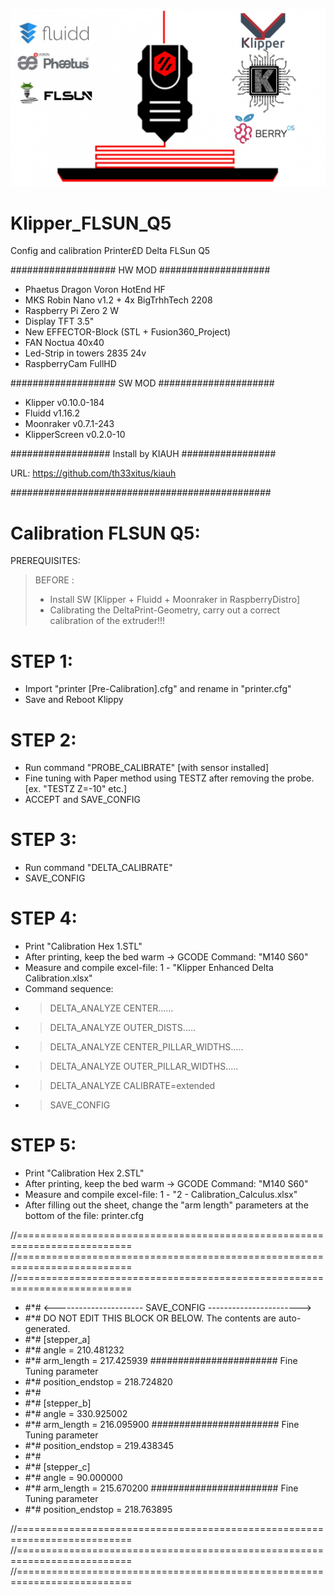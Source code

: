 ![Test Image 1](logo.jpg)

# Klipper_FLSUN_Q5
Config and calibration Printer£D Delta FLSun Q5

################### HW MOD ####################
- Phaetus Dragon Voron HotEnd HF
- MKS Robin Nano v1.2 + 4x BigTrhhTech 2208
- Raspberry Pi Zero 2 W 
- Display TFT 3.5"
- New EFFECTOR-Block (STL + Fusion360_Project)
- FAN Noctua 40x40 
- Led-Strip in towers 2835 24v
- RaspberryCam FullHD

################### SW MOD #####################
- Klipper v0.10.0-184
- Fluidd  v1.16.2
- Moonraker v0.7.1-243
- KlipperScreen v0.2.0-10

##################   Install by KIAUH   #################

URL: https://github.com/th33xitus/kiauh

###############################################


# Calibration FLSUN Q5:

 PREREQUISITES:
> BEFORE :
>- Install SW [Klipper + Fluidd + Moonraker in RaspberryDistro]
>- Calibrating the DeltaPrint-Geometry, carry out a correct calibration of the extruder!!! 

# STEP 1:
- Import "printer [Pre-Calibration].cfg" and rename in "printer.cfg"
- Save and Reboot Klippy

# STEP 2:
- Run command "PROBE_CALIBRATE" 
[with sensor installed]
- Fine tuning with Paper method using TESTZ after removing the probe.
[ex. "TESTZ Z=-10" etc.]
- ACCEPT and SAVE_CONFIG

# STEP 3:
- Run command "DELTA_CALIBRATE"
- SAVE_CONFIG

# STEP 4:
- Print "Calibration Hex 1.STL"
- After printing, keep the bed warm -> GCODE Command: "M140 S60"
- Measure and compile excel-file: 1 - "Klipper Enhanced Delta Calibration.xlsx"
- Command sequence:
-    > DELTA_ANALYZE CENTER......
-    > DELTA_ANALYZE OUTER_DISTS.....   
-    > DELTA_ANALYZE CENTER_PILLAR_WIDTHS.....
-    > DELTA_ANALYZE OUTER_PILLAR_WIDTHS.....
-    > DELTA_ANALYZE CALIBRATE=extended
-    > SAVE_CONFIG

  
# STEP 5:
 - Print "Calibration Hex 2.STL"
 - After printing, keep the bed warm -> GCODE Command: "M140 S60"
 - Measure and compile excel-file: 1 - "2 - Calibration_Calculus.xlsx"
 - After filling out the sheet, change the "arm length" parameters at the bottom of the file: printer.cfg

//==========================================================================
//==========================================================================
//==========================================================================

- #*# <---------------------- SAVE_CONFIG ----------------------->
- #*# DO NOT EDIT THIS BLOCK OR BELOW. The contents are auto-generated.
- #*# [stepper_a]
- #*# angle = 210.481232
- #*# arm_length = 217.425939                 ####################### Fine Tuning parameter 
- #*# position_endstop = 218.724820
- #*#
- #*# [stepper_b]
- #*# angle = 330.925002
- #*# arm_length = 216.095900                ####################### Fine Tuning parameter 
- #*# position_endstop = 219.438345
- #*#
- #*# [stepper_c]
- #*# angle = 90.000000
- #*# arm_length = 215.670200               ####################### Fine Tuning parameter 
- #*# position_endstop = 218.763895

//==========================================================================
//==========================================================================
//==========================================================================


